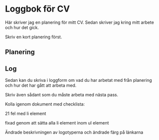 # Loggbok för CV

Här skriver jag en planering för mitt CV.
Sedan skriver jag kring mitt arbete och hur det gick.

Skriv en kort planering först.

## Planering

## Log

Sedan kan du skriva i loggform om vad du har arbetat med från planering och hur det har gått att arbeta med.

Skriv även sådant som du måste arbeta med nästa pass.


Kolla igenom dokument med checklista:

21 fel med li element

fixad genom att sätta alla li element inom ul element

Ändrade beskrivningen av logotyperna och ändrade färg på länkarna

